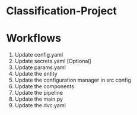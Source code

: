 # Classification-Project


# Workflows 

1. Update config.yaml
2. Update secrets.yaml [Optional]
3. Update params.yaml
4. Update the entity
5. Update the configuration manager in src config 
6. Update the components 
7. Update the pipeline
8. Update the main.py
9. Update the dvc.yaml


